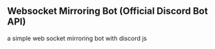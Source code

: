 ## Websocket Mirroring Bot (Official Discord Bot API)
a simple web socket mirroring bot with discord js

